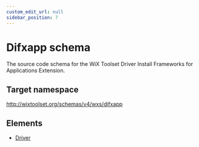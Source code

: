 ```yaml
---
custom_edit_url: null
sidebar_position: 7
---
```

# Difxapp schema
The source code schema for the WiX Toolset Driver Install Frameworks for Applications Extension.
## Target namespace
http://wixtoolset.org/schemas/v4/wxs/difxapp
## Elements
- [Driver](driver.md)